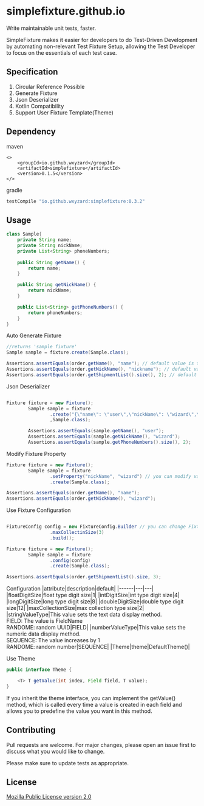 # simplefixture.github.io
Write maintainable unit tests, faster.

SimpleFixture makes it easier for developers to do Test-Driven Development by automating non-relevant Test Fixture Setup, allowing the Test Developer to focus on the essentials of each test case.

## Specification
1. Circular Reference Possible
2. Generate Fixture
3. Json Deserializer
4. Kotlin Compatibility
5. Support User Fixture Template(Theme)


## Dependency

maven
```maven
<>
    <groupId>io.github.wxyzard</groupId>
    <artifactId>simplefixture</artifactId>
    <version>0.1.5</version>
</>
```

gradle
```gradle
testCompile "io.github.wxyzard:simplefixture:0.3.2"
```

## Usage

```java
class Sample{
    private String name;
    private String nickName;
    private List<String> phoneNumbers;
    
    public String getName() {
        return name;
    }

    public String getNickName() {
        return nickName;
    }

    public List<String> getPhoneNumbers() {
        return phoneNumbers;
    }
}


```


Auto Generate Fixture

```java
//returns 'sample fixture'
Sample sample = fixture.create(Sample.class);

Assertions.assertEquals(order.getName(), "name"); // default value is the same as the field name.
Assertions.assertEquals(order.getNickName(), "nickname"); // default value is all lowcase
Assertions.assertEquals(order.getShipmentList().size(), 2); // default Collection size is 2

```


Json Deserializer
```java

Fixture fixture = new Fixture();
        Sample sample = fixture
                .create("{\"name\": \"user\",\"nickName\": \"wizard\",\"phoneNumbers\": [\"1234\",\"1234\"]}"
                ,Sample.class);

        Assertions.assertEquals(sample.getName(), "user");
        Assertions.assertEquals(sample.getNickName(), "wizard");
        Assertions.assertEquals(sample.getPhoneNumbers().size(), 2);


```


Modify Fixture Property
```java
Fixture fixture = new Fixture();
        Sample sample = fixture
                .setProperty("nickName", "wizard") // you can modify values
                .create(Sample.class);

Assertions.assertEquals(order.getName(), "name");
Assertions.assertEquals(order.getNickName(), "wizard"); 

```


Use Fixture Configuration
```java

FixtureConfig config = new FixtureConfig.Builder // you can change Fixture configuration
                .maxCollectinSize(3)
                .build();

Fixture fixture = new Fixture();
        Sample sample = fixture
                .config(config) 
                .create(Sample.class); 

Assertions.assertEquals(order.getShipmentList().size, 3); 


```

Configuration
|attribute|description|default|
|------|---|---|
|floatDigitSize|float type digit size|1|
|intDigitSize|int type digit size|4|
|longDigitSize|long type digit size|8|
|doubleDigitSize|double type digit size|12|
|maxCollectionSize|max collection type size|2|
|stringValueType|This value sets the text data display method.  <br/>FIELD: The value is FieldName  <br/>RANDOME: random UUID|FIELD|
|numberValueType|This value sets the numeric data display method.  <br/>SEQUENCE: The value increases by 1  <br/>RANDOME: random number|SEQUENCE|
|Theme|theme|DefaultTheme()|


Use Theme

```java
public interface Theme {

    <T> T getValue(int index, Field field, T value); 
}

```
If you inherit the theme interface, you can implement the getValue() method, which is called every time a value is created in each field and allows you to predefine the value you want in this method.




## Contributing
Pull requests are welcome. For major changes, please open an issue first to discuss what you would like to change.

Please make sure to update tests as appropriate.

## License
[Mozilla Public License version 2.0](https://www.mozilla.org/en-US/MPL/2.0/)

